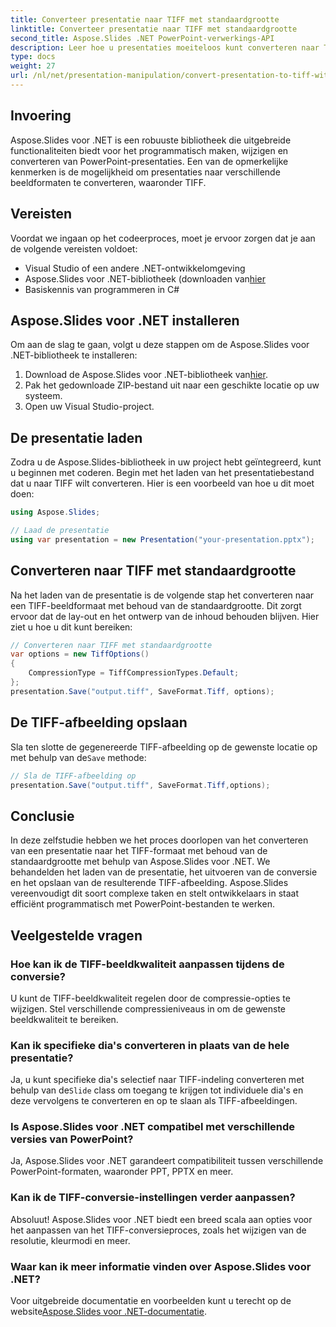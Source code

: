 ```yaml
---
title: Converteer presentatie naar TIFF met standaardgrootte
linktitle: Converteer presentatie naar TIFF met standaardgrootte
second_title: Aspose.Slides .NET PowerPoint-verwerkings-API
description: Leer hoe u presentaties moeiteloos kunt converteren naar TIFF-afbeeldingen met hun standaardgrootte met behulp van Aspose.Slides voor .NET.
type: docs
weight: 27
url: /nl/net/presentation-manipulation/convert-presentation-to-tiff-with-default-size/
---
```


## Invoering

Aspose.Slides voor .NET is een robuuste bibliotheek die uitgebreide functionaliteiten biedt voor het programmatisch maken, wijzigen en converteren van PowerPoint-presentaties. Een van de opmerkelijke kenmerken is de mogelijkheid om presentaties naar verschillende beeldformaten te converteren, waaronder TIFF.

## Vereisten

Voordat we ingaan op het codeerproces, moet je ervoor zorgen dat je aan de volgende vereisten voldoet:

- Visual Studio of een andere .NET-ontwikkelomgeving
-  Aspose.Slides voor .NET-bibliotheek (downloaden van[hier](https://downloads.aspose.com/slides/net)
- Basiskennis van programmeren in C#

## Aspose.Slides voor .NET installeren

Om aan de slag te gaan, volgt u deze stappen om de Aspose.Slides voor .NET-bibliotheek te installeren:

1.  Download de Aspose.Slides voor .NET-bibliotheek van[hier](https://downloads.aspose.com/slides/net).
2. Pak het gedownloade ZIP-bestand uit naar een geschikte locatie op uw systeem.
3. Open uw Visual Studio-project.

## De presentatie laden

Zodra u de Aspose.Slides-bibliotheek in uw project hebt geïntegreerd, kunt u beginnen met coderen. Begin met het laden van het presentatiebestand dat u naar TIFF wilt converteren. Hier is een voorbeeld van hoe u dit moet doen:

```csharp
using Aspose.Slides;

// Laad de presentatie
using var presentation = new Presentation("your-presentation.pptx");
```

## Converteren naar TIFF met standaardgrootte

Na het laden van de presentatie is de volgende stap het converteren naar een TIFF-beeldformaat met behoud van de standaardgrootte. Dit zorgt ervoor dat de lay-out en het ontwerp van de inhoud behouden blijven. Hier ziet u hoe u dit kunt bereiken:

```csharp
// Converteren naar TIFF met standaardgrootte
var options = new TiffOptions()
{
    CompressionType = TiffCompressionTypes.Default;
};
presentation.Save("output.tiff", SaveFormat.Tiff, options);
```

## De TIFF-afbeelding opslaan

 Sla ten slotte de gegenereerde TIFF-afbeelding op de gewenste locatie op met behulp van de`Save` methode:

```csharp
// Sla de TIFF-afbeelding op
presentation.Save("output.tiff", SaveFormat.Tiff,options);
```

## Conclusie

In deze zelfstudie hebben we het proces doorlopen van het converteren van een presentatie naar het TIFF-formaat met behoud van de standaardgrootte met behulp van Aspose.Slides voor .NET. We behandelden het laden van de presentatie, het uitvoeren van de conversie en het opslaan van de resulterende TIFF-afbeelding. Aspose.Slides vereenvoudigt dit soort complexe taken en stelt ontwikkelaars in staat efficiënt programmatisch met PowerPoint-bestanden te werken.

## Veelgestelde vragen

### Hoe kan ik de TIFF-beeldkwaliteit aanpassen tijdens de conversie?

U kunt de TIFF-beeldkwaliteit regelen door de compressie-opties te wijzigen. Stel verschillende compressieniveaus in om de gewenste beeldkwaliteit te bereiken.

### Kan ik specifieke dia's converteren in plaats van de hele presentatie?

 Ja, u kunt specifieke dia's selectief naar TIFF-indeling converteren met behulp van de`Slide` class om toegang te krijgen tot individuele dia's en deze vervolgens te converteren en op te slaan als TIFF-afbeeldingen.

### Is Aspose.Slides voor .NET compatibel met verschillende versies van PowerPoint?

Ja, Aspose.Slides voor .NET garandeert compatibiliteit tussen verschillende PowerPoint-formaten, waaronder PPT, PPTX en meer.

### Kan ik de TIFF-conversie-instellingen verder aanpassen?

Absoluut! Aspose.Slides voor .NET biedt een breed scala aan opties voor het aanpassen van het TIFF-conversieproces, zoals het wijzigen van de resolutie, kleurmodi en meer.

### Waar kan ik meer informatie vinden over Aspose.Slides voor .NET?

 Voor uitgebreide documentatie en voorbeelden kunt u terecht op de website[Aspose.Slides voor .NET-documentatie](https://reference.aspose.com/slides/net).